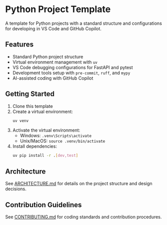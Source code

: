 # Python Project Template

A template for Python projects with a standard structure and configurations for developing in VS Code and GitHub Copilot.

## Features

- Standard Python project structure
- Virtual environment management with `uv`
- VS Code debugging configurations for FastAPI and pytest
- Development tools setup with `pre-commit`, `ruff`, and `mypy`
- AI-assisted coding with GitHub Copilot

## Getting Started

1. Clone this template
2. Create a virtual environment:
    ```bash
    uv venv
    ```
3. Activate the virtual environment:
    - Windows: `.venv\Scripts\activate`
    - Unix/MacOS: `source .venv/bin/activate`
4. Install dependencies:
    ```bash
    uv pip install -r .[dev,test]
    ```

## Architecture

See [ARCHITECTURE.md](ARCHITECTURE.md) for details on the project structure and design decisions.

## Contribution Guidelines

See [CONTRIBUTING.md](CONTRIBUTING.md) for coding standards and contribution procedures.
